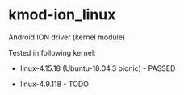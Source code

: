 # kmod-ion_linux

Android ION driver (kernel module)

Tested in following kernel:

- linux-4.15.18 (Ubuntu-18.04.3 bionic)  - PASSED

- linux-4.9.118 - TODO

